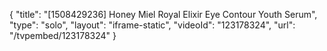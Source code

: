 {
    "title": "[1508429236] Honey Miel Royal Elixir Eye Contour Youth Serum",
    "type": "solo",
    "layout": "iframe-static",
    "videoId": "123178324",
    "url": "\/tvpembed\/123178324"
}
